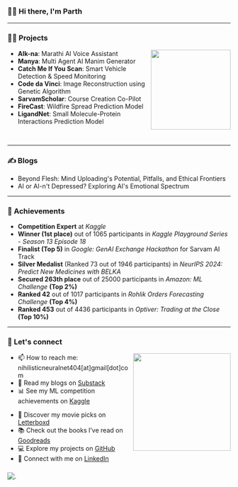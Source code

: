 ### 🙋‍♂️ Hi there, I'm Parth
---
###
### 🧑‍💻 Projects

<img align="right" height="180" src="https://github.com/nihilisticneuralnet/nihilisticneuralnet/assets/138315505/c0dc2dc4-2ddc-45b3-89ab-ede2b112c334"  />

- **AIk-na**: Marathi AI Voice Assistant
- **Manya**: Multi Agent AI Manim Generator 
- **Catch Me If You Scan**: Smart Vehicle Detection & Speed Monitoring
- **Code da Vinci**: Image Reconstruction using Genetic Algorithm
- **SarvamScholar**: Course Creation Co-Pilot
- **FireCast**: Wildfire Spread Prediction Model
- **LigandNet**: Small Molecule-Protein Interactions Prediction Model 

  
&nbsp;
&nbsp;

---
###
### ✍️ Blogs
- Beyond Flesh: Mind Uploading's Potential, Pitfalls, and Ethical Frontiers       
- AI or AI-n't Depressed? Exploring AI's Emotional Spectrum
---
###
### 🌟 Achievements
- **Competition Expert** at *Kaggle*
- **Winner (1st place)** out of 1065 participants in *Kaggle Playground Series - Season 13 Episode 18*
- **Finalist (Top 5)** in *Google: GenAI Exchange Hackathon* for Sarvam AI Track
- **Silver Medalist** (Ranked 73 out of 1946 participants) in *NeurIPS 2024: Predict New Medicines with BELKA*
- **Secured 263th place** out of 25000 participants in *Amazon: ML Challenge* **(Top 2%)**
- **Ranked 42** out of 1017 participants in *Rohlik Orders Forecasting Challenge* **(Top 4%)**
- **Ranked 453** out of 4436 participants in *Optiver: Trading at the Close* **(Top 10%)**
---
###
### 📲 Let's connect

<img align="right" height="220" src="https://i.imgflip.com/97bfq8.jpg"  />

- 📫 How to reach me: nihilisticneuralnet404[at]gmail[dot]com
- 📝 Read my blogs on [Substack](https://nihilisticneuralnet.substack.com/)
- 📊 See my ML competition achievements on [Kaggle](https://www.kaggle.com/nihilisticneuralnet)
<!--- - 🐦 Follow me on [Twitter](https://twitter.com/nihilisticnn404) for insights and memes> -->
- 🎥 Discover my movie picks on [Letterboxd](https://letterboxd.com/nihilisticnn404/)
- 📚 Check out the books I’ve read on [Goodreads](https://www.goodreads.com/nihilisticneuralnet)
- 💻 Explore my projects on [GitHub](https://github.com/nihilisticneuralnet/)
- 🔗 Connect with me on [LinkedIn](https://www.linkedin.com/in/nihilisticneuralnet/)

###
![.](https://github.com/nihilisticneuralnet/nihilisticneuralnet/assets/138315505/1ac33bd7-9d4d-4b6b-a170-65e5aadc363e)

<br clear="both">
